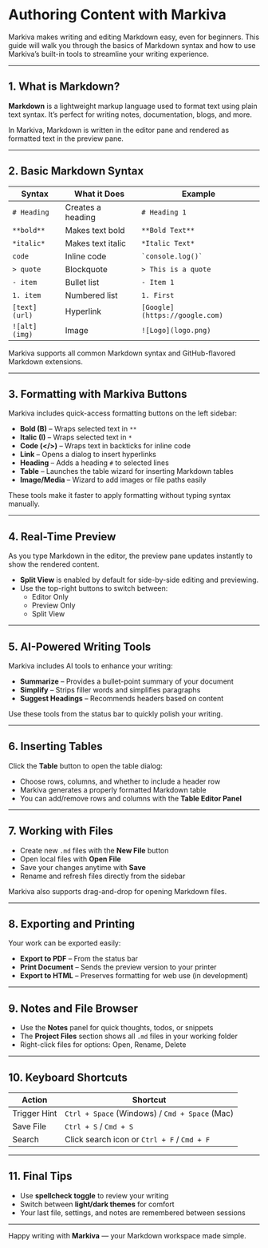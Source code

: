 # Authoring Content with Markiva

Markiva makes writing and editing Markdown easy, even for beginners. This guide will walk you through the basics of Markdown syntax and how to use Markiva’s built-in tools to streamline your writing experience.

---

## 1. What is Markdown?

**Markdown** is a lightweight markup language used to format text using plain text syntax. It’s perfect for writing notes, documentation, blogs, and more.

In Markiva, Markdown is written in the editor pane and rendered as formatted text in the preview pane.

---

## 2. Basic Markdown Syntax

| Syntax        | What it Does             | Example                         |
|---------------|--------------------------|----------------------------------|
| `# Heading`   | Creates a heading        | `# Heading 1`                   |
| `**bold**`    | Makes text bold          | `**Bold Text**`                 |
| `*italic*`    | Makes text italic        | `*Italic Text*`                 |
| ``code``      | Inline code              | `` `console.log()` ``          |
| `> quote`     | Blockquote               | `> This is a quote`             |
| `- item`      | Bullet list              | `- Item 1`                      |
| `1. item`     | Numbered list            | `1. First`                      |
| `[text](url)` | Hyperlink                | `[Google](https://google.com)` |
| `![alt](img)` | Image                    | `![Logo](logo.png)`            |

Markiva supports all common Markdown syntax and GitHub-flavored Markdown extensions.

---

## 3. Formatting with Markiva Buttons

Markiva includes quick-access formatting buttons on the left sidebar:

- **Bold (B)** – Wraps selected text in `**`  
- **Italic (I)** – Wraps selected text in `*`  
- **Code (</>)** – Wraps text in backticks for inline code  
- **Link** – Opens a dialog to insert hyperlinks  
- **Heading** – Adds a heading `#` to selected lines  
- **Table** – Launches the table wizard for inserting Markdown tables  
- **Image/Media** – Wizard to add images or file paths easily

These tools make it faster to apply formatting without typing syntax manually.

---

## 4. Real-Time Preview

As you type Markdown in the editor, the preview pane updates instantly to show the rendered content.

- **Split View** is enabled by default for side-by-side editing and previewing.
- Use the top-right buttons to switch between:
  - Editor Only
  - Preview Only
  - Split View

---

## 5. AI-Powered Writing Tools

Markiva includes AI tools to enhance your writing:

- **Summarize** – Provides a bullet-point summary of your document
- **Simplify** – Strips filler words and simplifies paragraphs
- **Suggest Headings** – Recommends headers based on content

Use these tools from the status bar to quickly polish your writing.

---

## 6. Inserting Tables

Click the **Table** button to open the table dialog:

- Choose rows, columns, and whether to include a header row
- Markiva generates a properly formatted Markdown table
- You can add/remove rows and columns with the **Table Editor Panel**

---

## 7. Working with Files

- Create new `.md` files with the **New File** button
- Open local files with **Open File**
- Save your changes anytime with **Save**
- Rename and refresh files directly from the sidebar

Markiva also supports drag-and-drop for opening Markdown files.

---

## 8. Exporting and Printing

Your work can be exported easily:

- **Export to PDF** – From the status bar
- **Print Document** – Sends the preview version to your printer
- **Export to HTML** – Preserves formatting for web use (in development)

---

## 9. Notes and File Browser

- Use the **Notes** panel for quick thoughts, todos, or snippets
- The **Project Files** section shows all `.md` files in your working folder
- Right-click files for options: Open, Rename, Delete

---

## 10. Keyboard Shortcuts

| Action         | Shortcut                  |
|----------------|---------------------------|
| Trigger Hint   | `Ctrl + Space` (Windows) / `Cmd + Space` (Mac) |
| Save File      | `Ctrl + S` / `Cmd + S`    |
| Search         | Click search icon or `Ctrl + F` / `Cmd + F` |

---

## 11. Final Tips

- Use **spellcheck toggle** to review your writing
- Switch between **light/dark themes** for comfort
- Your last file, settings, and notes are remembered between sessions

---

Happy writing with **Markiva** — your Markdown workspace made simple.